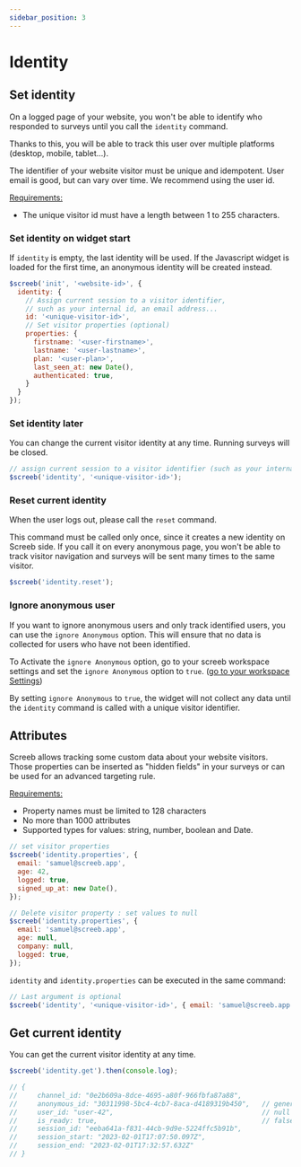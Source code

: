 ```yaml
---
sidebar_position: 3
---
```


# Identity


## Set identity

On a logged page of your website, you won't be able to identify who responded to surveys until you call the `identity` command.

Thanks to this, you will be able to track this user over multiple platforms (desktop, mobile, tablet...).

The identifier of your website visitor must be unique and idempotent. User email is good, but can vary over time. We recommend using the user id.

<u>Requirements:</u>

* The unique visitor id must have a length between 1 to 255 characters.

### Set identity on widget start

If `identity` is empty, the last identity will be used. If the Javascript widget is loaded for the first time, an anonymous identity will be created instead.

```js
$screeb('init', '<website-id>', {
  identity: {
    // Assign current session to a visitor identifier,
    // such as your internal id, an email address...
    id: '<unique-visitor-id>',
    // Set visitor properties (optional)
    properties: {
      firstname: '<user-firstname>',
      lastname: '<user-lastname>',
      plan: '<user-plan>',
      last_seen_at: new Date(),
      authenticated: true,
    }
  }
});
```

### Set identity later

You can change the current visitor identity at any time. Running surveys will be closed.

```js
// assign current session to a visitor identifier (such as your internal user id, an email address...)
$screeb('identity', '<unique-visitor-id>');
```

### Reset current identity

When the user logs out, please call the `reset` command.

This command must be called only once, since it creates a new identity on Screeb side. If you call it on every anonymous page, you won't be able to track visitor navigation and surveys will be sent many times to the same visitor.

```js
$screeb('identity.reset');
```

### Ignore anonymous user

If you want to ignore anonymous users and only track identified users, you can use the `ignore Anonymous` option. This will ensure that no data is collected for users who have not been identified.

To Activate the `ignore Anonymous` option, go to your screeb workspace settings and set the `ignore Anonymous` option to `true`.
([go to your workspace Settings](https://admin.screeb.app/org/last/settings/behaviour))

By setting `ignore Anonymous` to `true`, the widget will not collect any data until the `identity` command is called with a unique visitor identifier.


## Attributes

Screeb allows tracking some custom data about your website visitors. Those properties can be inserted as "hidden fields" in your surveys or can be used for an advanced targeting rule.

<u>Requirements:</u>

* Property names must be limited to 128 characters
* No more than 1000 attributes
* Supported types for values: string, number, boolean and Date.

```js
// set visitor properties
$screeb('identity.properties', {
  email: 'samuel@screeb.app',
  age: 42,
  logged: true,
  signed_up_at: new Date(),
});

// Delete visitor property : set values to null
$screeb('identity.properties', {
  email: 'samuel@screeb.app',
  age: null,
  company: null,
  logged: true,
});

```

`identity` and `identity.properties` can be executed in the same command:

```js
// Last argument is optional
$screeb('identity', '<unique-visitor-id>', { email: 'samuel@screeb.app', plan: 'growth-monthly' });
```

## Get current identity

You can get the current visitor identity at any time.

```js
$screeb('identity.get').then(console.log);

// {
//     channel_id: "0e2b609a-8dce-4695-a80f-966fbfa87a88",
//     anonymous_id: "30311998-5bc4-4cb7-8aca-d4189319b450",   // generated by Screeb
//     user_id: "user-42",                                     // null if visitor has not been identified
//     is_ready: true,                                         // false if screeb respondent is not initialised yet
//     session_id: "eeba641a-f831-44cb-9d9e-5224ffc5b91b",
//     session_start: "2023-02-01T17:07:50.097Z",
//     session_end: "2023-02-01T17:32:57.632Z"
// }
```
